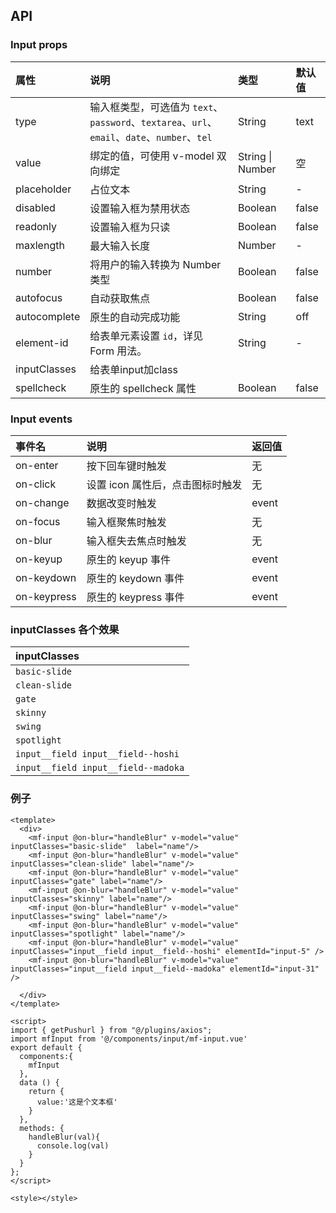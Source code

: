 ## API

### Input props

| 属性         | 说明                                                         | 类型             | 默认值 |
| :----------- | :----------------------------------------------------------- | :--------------- | :----- |
| type         | 输入框类型，可选值为 `text`、`password`、`textarea`、`url`、`email`、`date`、`number`、`tel` | String           | text   |
| value        | 绑定的值，可使用 v-model 双向绑定                            | String \| Number | 空     |
| placeholder  | 占位文本                                                     | String           | -      |
| disabled     | 设置输入框为禁用状态                                         | Boolean          | false  |
| readonly     | 设置输入框为只读                                             | Boolean          | false  |
| maxlength    | 最大输入长度                                                 | Number           | -      |
| number       | 将用户的输入转换为 Number 类型                               | Boolean          | false  |
| autofocus    | 自动获取焦点                                                 | Boolean          | false  |
| autocomplete | 原生的自动完成功能                                           | String           | off    |
| element-id   | 给表单元素设置 `id`，详见 Form 用法。                        | String           | -      |
| inputClasses | 给表单input加class                                           |                  |        |
| spellcheck   | 原生的 spellcheck 属性                                       | Boolean          | false  |

### Input events

| 事件名      | 说明                             | 返回值 |
| :---------- | :------------------------------- | :----- |
| on-enter    | 按下回车键时触发                 | 无     |
| on-click    | 设置 icon 属性后，点击图标时触发 | 无     |
| on-change   | 数据改变时触发                   | event  |
| on-focus    | 输入框聚焦时触发                 | 无     |
| on-blur     | 输入框失去焦点时触发             | 无     |
| on-keyup    | 原生的 keyup 事件                | event  |
| on-keydown  | 原生的 keydown 事件              | event  |
| on-keypress | 原生的 keypress 事件             | event  |

### inputClasses 各个效果

| inputClasses                        |
| :---------------------------------- |
| `basic-slide`                       |
| `clean-slide`                       |
| `gate`                              |
| `skinny`                            |
| `swing`                             |
| `spotlight`                         |
| `input__field input__field--hoshi`  |
| `input__field input__field--madoka` |



### 例子

````vue
<template>
  <div>
    <mf-input @on-blur="handleBlur" v-model="value" inputClasses="basic-slide"  label="name"/>
    <mf-input @on-blur="handleBlur" v-model="value" inputClasses="clean-slide" label="name"/>
    <mf-input @on-blur="handleBlur" v-model="value" inputClasses="gate" label="name"/>
    <mf-input @on-blur="handleBlur" v-model="value" inputClasses="skinny" label="name"/>
    <mf-input @on-blur="handleBlur" v-model="value" inputClasses="swing" label="name"/>
    <mf-input @on-blur="handleBlur" v-model="value" inputClasses="spotlight" label="name"/>
    <mf-input @on-blur="handleBlur" v-model="value"  inputClasses="input__field input__field--hoshi" elementId="input-5" />
    <mf-input @on-blur="handleBlur" v-model="value"  inputClasses="input__field input__field--madoka" elementId="input-31" />

  </div>
</template>

<script>
import { getPushurl } from "@/plugins/axios";
import mfInput from '@/components/input/mf-input.vue'
export default {
  components:{
    mfInput
  },
  data () {
    return {
      value:'这是个文本框'
    }
  },
  methods: {
    handleBlur(val){
      console.log(val)
    }
  }
};
</script>

<style></style>

````

